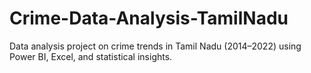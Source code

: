 # Crime-Data-Analysis-TamilNadu
Data analysis project on crime trends in Tamil Nadu (2014–2022) using Power BI, Excel, and statistical insights.
